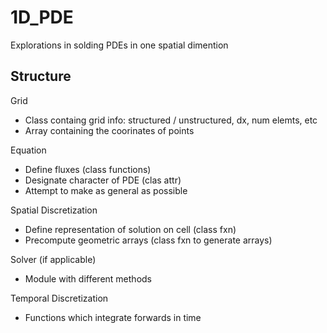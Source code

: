 # 1D_PDE
 Explorations in solding PDEs in one spatial dimention

Structure
-
Grid
+ Class containg grid info: structured / unstructured, dx, num elemts, etc
+ Array containing the coorinates of points

Equation
+ Define fluxes (class functions)
+ Designate character of PDE (clas attr)
+ Attempt to make as general as possible

Spatial Discretization
+ Define representation of solution on cell (class fxn)
+ Precompute geometric arrays (class fxn to generate arrays)

Solver (if applicable)
+ Module with different methods

Temporal Discretization
+ Functions which integrate forwards in time